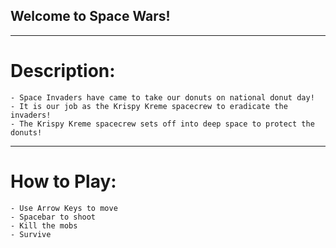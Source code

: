 ## Welcome to Space Wars!
 
---


# Description:
    - Space Invaders have came to take our donuts on national donut day!
    - It is our job as the Krispy Kreme spacecrew to eradicate the invaders!
    - The Krispy Kreme spacecrew sets off into deep space to protect the donuts!


---

# How to Play:
    - Use Arrow Keys to move
    - Spacebar to shoot
    - Kill the mobs
    - Survive
    
    

    
